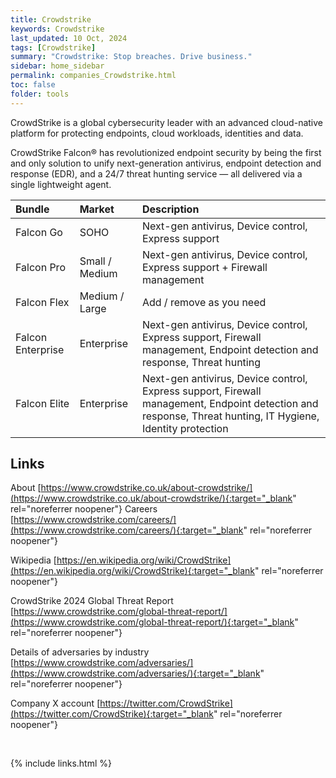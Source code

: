 ```yaml
---
title: Crowdstrike
keywords: Crowdstrike
last_updated: 10 Oct, 2024
tags: [Crowdstrike] 
summary: "Crowdstrike: Stop breaches. Drive business."
sidebar: home_sidebar
permalink: companies_Crowdstrike.html
toc: false
folder: tools
---
```


CrowdStrike is a global cybersecurity leader with an advanced cloud-native platform for protecting endpoints, cloud workloads, identities and data.

CrowdStrike Falcon® has revolutionized endpoint security by being the first and only solution to unify next-generation antivirus, endpoint detection and response (EDR), and a 24/7 threat hunting service — all delivered via a single lightweight agent.

| Bundle             | Market            | Description                                                                |
|:-------------------|:------------------|:---------------------------------------------------------------------------|
| Falcon Go          | SOHO              | Next-gen antivirus, Device control, Express support                        |
| Falcon Pro         | Small / Medium    | Next-gen antivirus, Device control, Express support + Firewall management |
| Falcon Flex        | Medium / Large    | Add / remove as you need                                                   |
| Falcon Enterprise  | Enterprise        | Next-gen antivirus, Device control, Express support, Firewall management, Endpoint detection and response, Threat hunting |
| Falcon Elite       | Enterprise        | Next-gen antivirus, Device control, Express support, Firewall management, Endpoint detection and response, Threat hunting, IT Hygiene, Identity protection |



## Links

About
[https://www.crowdstrike.co.uk/about-crowdstrike/](https://www.crowdstrike.co.uk/about-crowdstrike/){:target="_blank" rel="noreferrer noopener"}
Careers
[https://www.crowdstrike.com/careers/](https://www.crowdstrike.com/careers/){:target="_blank" rel="noreferrer noopener"}

Wikipedia
[https://en.wikipedia.org/wiki/CrowdStrike](https://en.wikipedia.org/wiki/CrowdStrike){:target="_blank" rel="noreferrer noopener"}

CrowdStrike 2024 Global Threat Report
[https://www.crowdstrike.com/global-threat-report/](https://www.crowdstrike.com/global-threat-report/){:target="_blank" rel="noreferrer noopener"}

Details of adversaries by industry
[https://www.crowdstrike.com/adversaries/](https://www.crowdstrike.com/adversaries/){:target="_blank" rel="noreferrer noopener"}


Company X account
[https://twitter.com/CrowdStrike](https://twitter.com/CrowdStrike){:target="_blank" rel="noreferrer noopener"}


<br/>

{% include links.html %}

